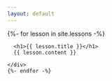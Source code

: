 ```yaml
---
layout: default
---
```


<div>
    {%- for lesson in site.lessons -%}
    <div>

      <h1>{{ lesson.title }}</h1>
      {{ lesson.content }}

    </div>
    {%- endfor -%}

</div>


